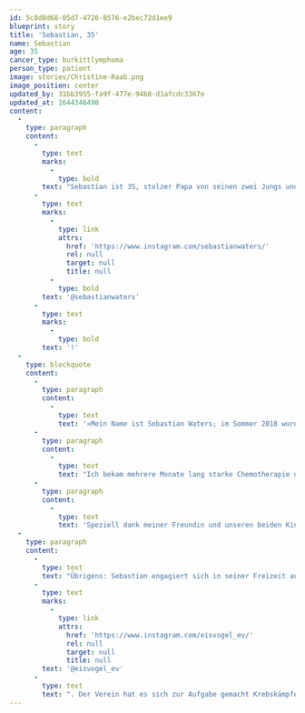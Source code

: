 ```yaml
---
id: 5c8d8d68-05d7-4726-8576-e2bec72d1ee9
blueprint: story
title: 'Sebastian, 35'
name: Sebastian
age: 35
cancer_type: burkittlymphoma
person_type: patient
image: stories/Christine-Raab.png
image_position: center
updated_by: 31bb3955-fa9f-477e-94b8-d1afcdc3367e
updated_at: 1644346490
content:
  -
    type: paragraph
    content:
      -
        type: text
        marks:
          -
            type: bold
        text: "Sebastian ist 35, stolzer Papa von seinen zwei Jungs und Partner, Projektmanager und Berater in einer Berliner Digital-Agentur. Vielen Dank für deine Geschichte\_"
      -
        type: text
        marks:
          -
            type: link
            attrs:
              href: 'https://www.instagram.com/sebastianwaters/'
              rel: null
              target: null
              title: null
          -
            type: bold
        text: '@sebastianwaters'
      -
        type: text
        marks:
          -
            type: bold
        text: '!'
  -
    type: blockquote
    content:
      -
        type: paragraph
        content:
          -
            type: text
            text: '»Mein Name ist Sebastian Waters; im Sommer 2018 wurde bei mir Lymphdrüsenkrebs (Burkitt-Lymphom, Non-Hodgkin) im vierten Stadium diagnostiziert. Das bedeutet, dass die Krebszellen auch schon das Knochenmark und Blut angegriffen haben – man spricht dann von einer Leukämie.'
      -
        type: paragraph
        content:
          -
            type: text
            text: "Ich bekam mehrere Monate lang starke Chemotherapie und Antikörper und bin seit Frühjahr 2019 krebsfrei.\_"
      -
        type: paragraph
        content:
          -
            type: text
            text: 'Speziell dank meiner Freundin und unseren beiden Kindern habe ich diese schwere Zeit stets optimistisch bleiben können – und freue mich über jeden weiteren Tag, den ich mit den dreien erleben darf.«'
  -
    type: paragraph
    content:
      -
        type: text
        text: "Übrigens: Sebastian engagiert sich in seiner Freizeit außerdem im\_"
      -
        type: text
        marks:
          -
            type: link
            attrs:
              href: 'https://www.instagram.com/eisvogel_ev/'
              rel: null
              target: null
              title: null
        text: '@eisvogel_ev'
      -
        type: text
        text: ". Der Verein hat es sich zur Aufgabe gemacht Krebskämpfer:innen mit Lymphdrüsenkrebs und Leukämie zu unterstützen.\_"
---
```

